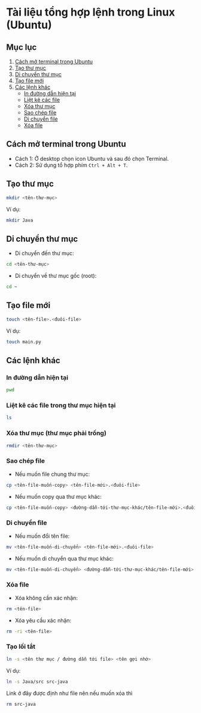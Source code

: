 # Tài liệu tổng hợp lệnh trong Linux (Ubuntu)

## Mục lục
1. [Cách mở terminal trong Ubuntu](#cách-mở-terminal-trong-ubuntu)
2. [Tạo thư mục](#tạo-thư-mục)
3. [Di chuyển thư mục](#di-chuyển-thư-mục)
4. [Tạo file mới](#tạo-file-mới)
5. [Các lệnh khác](#các-lệnh-khác)
    - [In đường dẫn hiện tại](#in-đường-dẫn-hiện-tại)
    - [Liệt kê các file](#liệt-kê-các-file)
    - [Xóa thư mục](#xóa-thư-mục)
    - [Sao chép file](#sao-chép-file)
    - [Di chuyển file](#di-chuyển-file)
    - [Xóa file](#xóa-file)

## Cách mở terminal trong Ubuntu
- Cách 1: Ở desktop chọn icon Ubuntu và sau đó chọn Terminal.
- Cách 2: Sử dụng tổ hợp phím `Ctrl + Alt + T`.

## Tạo thư mục
```bash
mkdir <tên-thư-mục>
```
Ví dụ:
```bash
mkdir Java
```

## Di chuyển thư mục
- Di chuyển đến thư mục:
```bash
cd <tên-thư-mục>
```
- Di chuyển về thư mục gốc (root):
```bash
cd ~
```

## Tạo file mới
```bash
touch <tên-file>.<đuôi-file>
```
Ví dụ:
```bash
touch main.py
```

## Các lệnh khác

### In đường dẫn hiện tại
```bash
pwd
```

### Liệt kê các file trong thư mục hiện tại
```bash
ls
```

### Xóa thư mục (thư mục phải trống)
```bash
rmdir <tên-thư-mục>
```

### Sao chép file
- Nếu muốn file chung thư mục:
```bash
cp <tên-file-muốn-copy> <tên-file-mới>.<đuôi-file>
```
- Nếu muốn copy qua thư mục khác:
```bash
cp <tên-file-muốn-copy> <đường-dẫn-tới-thư-mục-khác/tên-file-mới>.<đuôi-file>
```

### Di chuyển file
- Nếu muốn đổi tên file:
```bash
mv <tên-file-muốn-di-chuyển> <tên-file-mới>.<đuôi-file>
```
- Nếu muốn di chuyển qua thư mục khác:
```bash
mv <tên-file-muốn-di-chuyển> <đường-dẫn-tới-thư-mục-khác/tên-file-mới>.<đuôi-file>
```

### Xóa file
- Xóa không cần xác nhận:
```bash
rm <tên-file>
```
- Xóa yêu cầu xác nhận:
```bash
rm -ri <tên-file>
```
### Tạo lối tắt
```bash
ln -s <tên thư mục / đường dẫn tới file> <tên gợi nhớ>
```
Ví dụ:
```bash
ln -s Java/src src-java
```
Link ở đây được định như file nên nếu muốn xóa thì 
```bash
rm src-java
```
